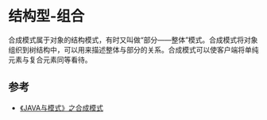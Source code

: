 # 结构型-组合

合成模式属于对象的结构模式，有时又叫做“部分——整体”模式。合成模式将对象组织到树结构中，可以用来描述整体与部分的关系。合成模式可以使客户端将单纯元素与复合元素同等看待。

## 参考

- [《JAVA与模式》之合成模式](https://www.cnblogs.com/java-my-life/archive/2012/04/17/2453861.html)
